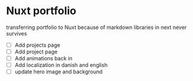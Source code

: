 # Nuxt portfolio

transferring portfolio to Nuxt because of markdown libraries in next never survives

- [ ] Add projects page
- [ ] Add project page
- [ ] Add animations back in
- [ ] Add localization in danish and english
- [ ] update hero image and background